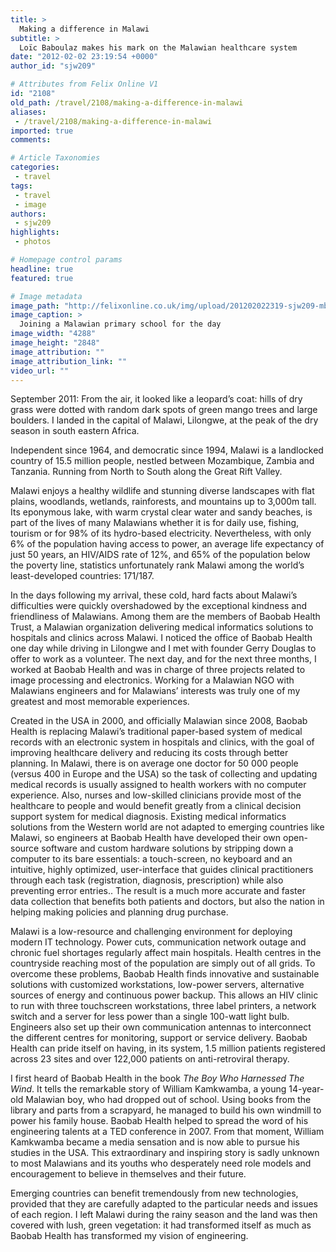 ```yaml
---
title: >
  Making a difference in Malawi
subtitle: >
  Loïc Baboulaz makes his mark on the Malawian healthcare system
date: "2012-02-02 23:19:54 +0000"
author_id: "sjw209"

# Attributes from Felix Online V1
id: "2108"
old_path: /travel/2108/making-a-difference-in-malawi
aliases:
 - /travel/2108/making-a-difference-in-malawi
imported: true
comments:

# Article Taxonomies
categories:
 - travel
tags:
 - travel
 - image
authors:
 - sjw209
highlights:
 - photos

# Homepage control params
headline: true
featured: true

# Image metadata
image_path: "http://felixonline.co.uk/img/upload/201202022319-sjw209-mb_primaryschool_014.jpg"
image_caption: >
  Joining a Malawian primary school for the day
image_width: "4288"
image_height: "2848"
image_attribution: ""
image_attribution_link: ""
video_url: ""
---
```


September 2011: From the air, it looked like a leopard’s coat: hills of dry grass were dotted with random dark spots of green mango trees and large boulders. I landed in the capital of Malawi, Lilongwe, at the peak of the dry season in south eastern Africa.

Independent since 1964, and democratic since 1994, Malawi is a landlocked country of 15.5 million people, nestled between Mozambique, Zambia and Tanzania. Running from North to South along the Great Rift Valley.

Malawi enjoys a healthy wildlife and stunning diverse landscapes with flat plains, woodlands, wetlands, rainforests, and mountains up to 3,000m tall. Its eponymous lake, with warm crystal clear water and sandy beaches, is part of the lives of many Malawians whether it is for daily use, fishing, tourism or for 98% of its hydro-based electricity. Nevertheless, with only 6% of the population having access to power, an average life expectancy of just 50 years, an HIV/AIDS rate of 12%, and 65% of the population below the poverty line, statistics unfortunately rank Malawi among the world’s least-developed countries: 171/187.

In the days following my arrival, these cold, hard facts about Malawi’s difficulties were quickly overshadowed by the exceptional kindness and friendliness of Malawians. Among them are the members of Baobab Health Trust, a Malawian organization delivering medical informatics solutions to hospitals and clinics across Malawi. I noticed the office of Baobab Health one day while driving in Lilongwe and I met with founder Gerry Douglas to offer to work as a volunteer. The next day, and for the next three months, I worked at Baobab Health and was in charge of three projects related to image processing and electronics. Working for a Malawian NGO with Malawians engineers and for Malawians’ interests was truly one of my greatest and most memorable experiences.

Created in the USA in 2000, and officially Malawian since 2008, Baobab Health is replacing Malawi’s traditional paper-based system of medical records with an electronic system in hospitals and clinics, with the goal of improving healthcare delivery and reducing its costs through better planning. In Malawi, there is on average one doctor for 50 000 people (versus 400 in Europe and the USA) so the task of collecting and updating medical records is usually assigned to health workers with no computer experience. Also, nurses and low-skilled clinicians provide most of the healthcare to people and would benefit greatly from a clinical decision support system for medical diagnosis. Existing medical informatics solutions from the Western world are not adapted to emerging countries like Malawi, so engineers at Baobab Health have developed their own open-source software and custom hardware solutions by stripping down a computer to its bare essentials: a touch-screen, no keyboard and an intuitive, highly optimized, user-interface that guides clinical practitioners through each task (registration, diagnosis, prescription) while also preventing error entries.. The result is a much more accurate and faster data collection that benefits both patients and doctors, but also the nation in helping making policies and planning drug purchase.

Malawi is a low-resource and challenging environment for deploying modern IT technology. Power cuts, communication network outage and chronic fuel shortages regularly affect main hospitals. Health centres in the countryside reaching most of the population are simply out of all grids. To overcome these problems, Baobab Health finds innovative and sustainable solutions with customized workstations, low-power servers, alternative sources of energy and continuous power backup. This allows an HIV clinic to run with three touchscreen workstations, three label printers, a network switch and a server for less power than a single 100-watt light bulb. Engineers also set up their own communication antennas to interconnect the different centres for monitoring, support or service delivery. Baobab Health can pride itself on having, in its system, 1.5 million patients registered across 23 sites and over 122,000 patients on anti-retroviral therapy.

I first heard of Baobab Health in the book _The Boy Who Harnessed The Wind_. It tells the remarkable story of William Kamkwamba, a young 14-year-old Malawian boy, who had dropped out of school. Using books from the library and parts from a scrapyard, he managed to build his own windmill to power his family house. Baobab Health helped to spread the word of his engineering talents at a TED conference in 2007. From that moment, William Kamkwamba became a media sensation and is now able to pursue his studies in the USA. This extraordinary and inspiring story is sadly unknown to most Malawians and its youths who desperately need role models and encouragement to believe in themselves and their future.

Emerging countries can benefit tremendously from new technologies, provided that they are carefully adapted to the particular needs and issues of each region. I left Malawi during the rainy season and the land was then covered with lush, green vegetation: it had transformed itself as much as Baobab Health has transformed my vision of engineering.
